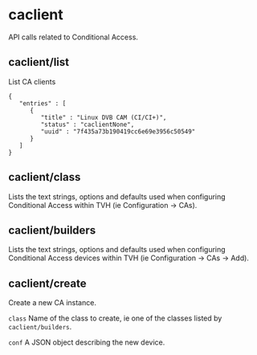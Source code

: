 # caclient
API calls related to Conditional Access.
## caclient/list
List CA clients
```
{
   "entries" : [
      {
         "title" : "Linux DVB CAM (CI/CI+)",
         "status" : "caclientNone",
         "uuid" : "7f435a73b190419cc6e69e3956c50549"
      }
   ]
}
```
## caclient/class
Lists the text strings, options and defaults used when configuring Conditional Access within TVH (ie Configuration -> CAs).
## caclient/builders
Lists the text strings, options and defaults used when configuring Conditional Access devices within TVH (ie Configuration -> CAs -> Add).
## caclient/create
Create a new CA instance.

`class` Name of the class to create, ie one of the classes listed by `caclient/builders`.

`conf` A JSON object describing the new device.
